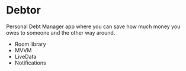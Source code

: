 # Debtor
Personal Debt Manager app where you can save how much money you owes to someone and the other way around.

- Room library
- MVVM
- LiveData
- Notifications
